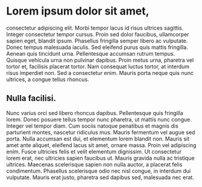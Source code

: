 # Lorem ipsum dolor sit amet, 
consectetur adipiscing elit. Morbi tempor lacus id risus ultrices sagittis. Integer consectetur tempor cursus. Proin sed dolor faucibus, ullamcorper sapien eget, blandit ipsum. Phasellus fringilla semper libero ac vulputate. Donec tempus malesuada iaculis. Sed eleifend purus quis mattis fringilla. Aenean quis tincidunt urna. Pellentesque accumsan rutrum tempus. Quisque vehicula urna non pulvinar dapibus. Proin metus urna, pharetra vel tortor et, facilisis placerat tortor. Nam consequat luctus tortor, at interdum risus imperdiet non. Sed a consectetur enim. Mauris porta neque quis nunc ultrices, a congue tellus rhoncus.

## Nulla facilisi. 

Nunc varius orci sed libero rhoncus dapibus. Pellentesque quis fringilla lorem. Donec posuere tellus tempor nunc pharetra, ut mattis nunc congue. Integer vel tempor diam. Cum sociis natoque penatibus et magnis dis parturient montes, nascetur ridiculus mus. Mauris fermentum vel augue sed porta. Nulla accumsan est dui, et elementum lorem blandit non. Mauris sit amet ante aliquet, eleifend lacus sit amet, ornare massa. Proin vel adipiscing enim. Fusce ultricies felis et velit elementum dignissim. Ut consectetur lorem erat, nec ultricies sapien faucibus ut. Mauris gravida nulla ac tristique ultrices. Maecenas scelerisque sapien non nulla auctor, a placerat felis condimentum. Phasellus scelerisque odio nec nisl congue, in interdum dui vulputate. Mauris erat justo, pharetra sed dapibus sed, malesuada nec erat.


